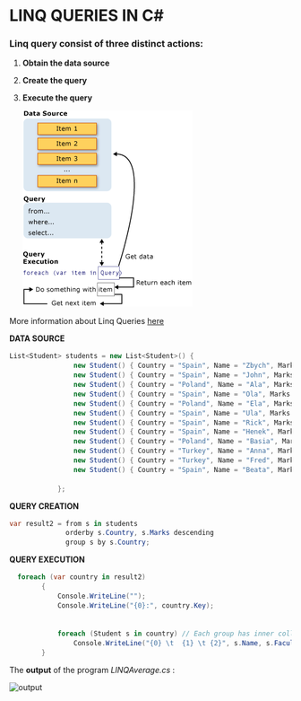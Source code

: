 # LINQ QUERIES IN C#

### Linq query consist of three distinct actions:
	
1. **Obtain the data source**
2. **Create the query**
3. **Execute the query**

	![query](imgs/linq_query.png)

More information about Linq Queries [here](https://docs.microsoft.com/en-us/dotnet/csharp/programming-guide/concepts/linq/introduction-to-linq-queries)



**DATA SOURCE**

```c#
List<Student> students = new List<Student>() {
                new Student() { Country = "Spain", Name = "Zbych", Marks = 13, Faculty = "Informatics"} ,
                new Student() { Country = "Spain", Name = "John", Marks = 11, Faculty = "Informatics"} ,
                new Student() { Country = "Poland", Name = "Ala", Marks = 12, Faculty = "Mathematics" } ,
                new Student() { Country = "Spain", Name = "Ola", Marks = 9, Faculty = "Informatics" } ,
                new Student() { Country = "Poland", Name = "Ela", Marks = 4, Faculty = "Mathematics"} ,
                new Student() { Country = "Spain", Name = "Ula", Marks = 10, Faculty = "Informatics" },
                new Student() { Country = "Spain", Name = "Rick", Marks = 12, Faculty = "Medicine" },
                new Student() { Country = "Spain", Name = "Henek", Marks = 10, Faculty = "Mathematics" },
                new Student() { Country = "Poland", Name = "Basia", Marks = 14, Faculty = "Medicine" },
                new Student() { Country = "Turkey", Name = "Anna", Marks = 11, Faculty = "Mathematics" },
                new Student() { Country = "Turkey", Name = "Fred", Marks = 5, Faculty = "Informatics" },
                new Student() { Country = "Spain", Name = "Beata", Marks = 9, Faculty = "Psychology" }

            };
```





**QUERY CREATION**

```c#
var result2 = from s in students
              orderby s.Country, s.Marks descending
              group s by s.Country;
````




**QUERY EXECUTION**

```c#
  foreach (var country in result2)
        {
            Console.WriteLine("");
            Console.WriteLine("{0}:", country.Key);  


            foreach (Student s in country) // Each group has inner collection
                Console.WriteLine("{0} \t  {1} \t {2}", s.Name, s.Faculty, s.Marks);
        }
````




The **output** of the program *LINQAverage.cs* :

![output](imgs/output.png)

